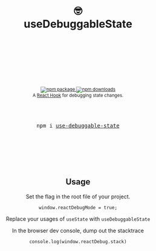 <div align="center">
  <h1>
    <br/>
    <br/>
    🤓
    <br />
    useDebuggableState
    <br />
    <br />
    <br />
    <br />
  </h1>
  <sup>
    <br />
    <br />
    <a href="https://www.npmjs.com/package/use-debuggable-state">
       <img src="https://img.shields.io/npm/v/use-debuggable-state.svg" alt="npm package" />
    </a>
    <a href="https://www.npmjs.com/package/use-debuggable-state">
      <img src="https://img.shields.io/npm/dm/use-debuggable-state.svg" alt="npm downloads" />
    </a>
    <br />
    A <a href="https://reactjs.org/docs/hooks-intro.html">React Hook</a> for debugging state changes.</em>
  </sup>
  <br />
  <br />
  <br />
  <br />
  <pre>npm i <a href="https://www.npmjs.com/package/use-debuggable-state">use-debuggable-state</a></pre>
  <br />
  <br />
  <br />
  <br />
  <br />
<h2>Usage</h2>

Set the flag in the root file of your project.

`window.reactDebugMode = true;`

Replace your usages of `useState` with `useDebuggableState`

In the browser dev console, dump out the stacktrace

`console.log(window.reactDebug.stack)`

</div>
